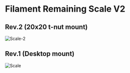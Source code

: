 # Filament Remaining Scale V2

## Rev.2 (20x20 t-nut mount)
<img src="https://i.ibb.co/r4228kw/Scale-2.png" alt="Scale-2" border="0">

## Rev.1 (Desktop mount)
<img src="https://i.ibb.co/HtG0HW8/Scale.png" alt="Scale" border="0">
